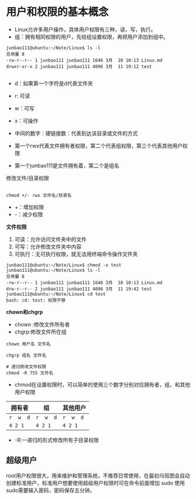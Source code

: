 # 用户和权限的基本概念
* Linux允许多用户操作，具体用户权限有三种，读，写，执行。
* 组：拥有相同权限的用户，先给组设置权限，再把用户添加到组中。

```
junbao111@ubuntu:~/Note/Linux$ ls -l
总用量 8
-rw-r--r-- 1 junbao111 junbao111 1646 3月  10 10:13 Linux.md
drwxr-xr-x 2 junbao111 junbao111 4096 3月  11 19:12 test


```
* d：如果第一个字符是d代表文件夹
* r: 可读
* w：可写
* x：可操作
* 中间的数字：硬链接数：代表到达该目录或文件的方式

* 第一个rwx代表文件拥有者权限，第二个代表组权限，第三个代表其他用户权限
* 第一个junbao111是文件拥有着，第二个是组名

修改文件/目录权限
```

chmod +/- rwx 文件名/目录名

```
* +：增加权限
* -：减少权限

**文件权限**
1. 可读：允许访问文件夹中的文件
2. 可写：允许修改文件夹中内容
3. 可执行：无可执行权限，就无法用终端命令操作文件夹

```
junbao111@ubuntu:~/Note/Linux$ chmod -x test
junbao111@ubuntu:~/Note/Linux$ ls -l
总用量 8
-rw-r--r-- 1 junbao111 junbao111 1646 3月  10 10:13 Linux.md
drw-r--r-- 2 junbao111 junbao111 4096 3月  11 19:42 test
junbao111@ubuntu:~/Note/Linux$ cd test
bash: cd: test: 权限不够

```

**chown和chgrp**
* chown :修改文件所有者
* chgrp:修改文件所在组

```
chown 用户名 文件名

chgrp 组名 文件名

# 递归修改文件权限
chmod -R 755 文件名
```
* chmod在设置权限时，可以简单的使用三个数字分别对应拥有者，组，和其他用户权限

|拥有者|组|其他用户|
|------|--|-------|
|`r  w  d`|`r  w  d`|`r  w  d`|
|`4 2 1`|`4 2 1`|`4 2 1`|


* -R:一递归的形式修改所有子目录权限

## 超级用户
root用户权限很大，用来维护和管理系统，不推荐日常使用，在最初乌班图会自动创建标准用户，标准用户想要使用超级用户权限时可在命令前面增加 sudo 使用sudo需要输入密码，密码保存五分钟。